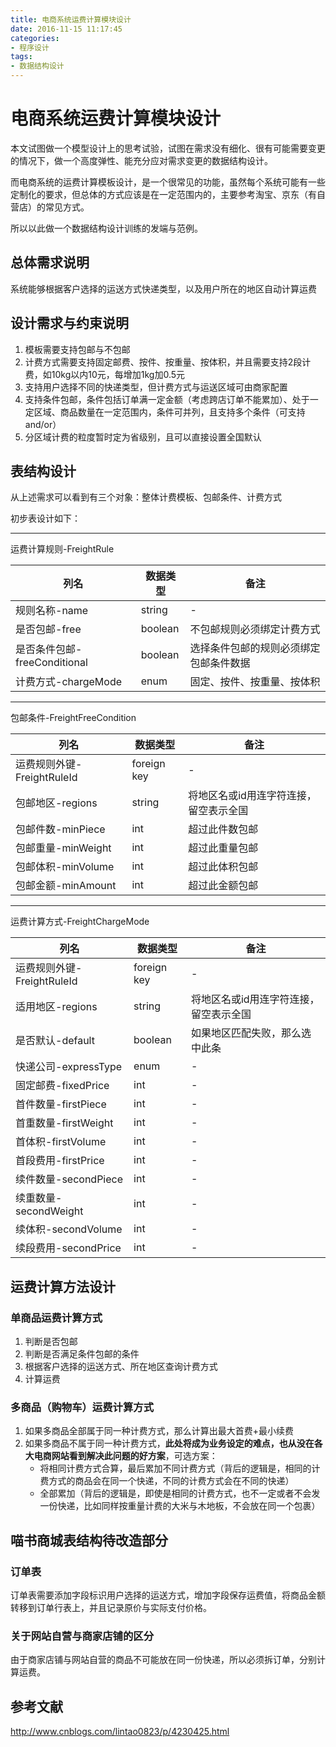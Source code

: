 ```yaml
---
title: 电商系统运费计算模块设计
date: 2016-11-15 11:17:45
categories: 
- 程序设计
tags:
- 数据结构设计
---
```


# 电商系统运费计算模块设计

本文试图做一个模型设计上的思考试验，试图在需求没有细化、很有可能需要变更的情况下，做一个高度弹性、能充分应对需求变更的数据结构设计。

而电商系统的运费计算模板设计，是一个很常见的功能，虽然每个系统可能有一些定制化的要求，但总体的方式应该是在一定范围内的，主要参考淘宝、京东（有自营店）的常见方式。

所以以此做一个数据结构设计训练的发端与范例。

## 总体需求说明

系统能够根据客户选择的运送方式快递类型，以及用户所在的地区自动计算运费

## 设计需求与约束说明

1. 模板需要支持包邮与不包邮
2. 计费方式需要支持固定邮费、按件、按重量、按体积，并且需要支持2段计费，如10kg以内10元，每增加1kg加0.5元
3. 支持用户选择不同的快递类型，但计费方式与运送区域可由商家配置
4. 支持条件包邮，条件包括订单满一定金额（考虑跨店订单不能累加）、处于一定区域、商品数量在一定范围内，条件可并列，且支持多个条件（可支持and/or）
5. 分区域计费的粒度暂时定为省级别，且可以直接设置全国默认

## 表结构设计

从上述需求可以看到有三个对象：整体计费模板、包邮条件、计费方式

初步表设计如下：

---

运费计算规则-FreightRule

列名|数据类型|备注
---|---|---
规则名称-name|string|-
是否包邮-free|boolean|不包邮规则必须绑定计费方式
是否条件包邮-freeConditional|boolean|选择条件包邮的规则必须绑定包邮条件数据
计费方式-chargeMode|enum|固定、按件、按重量、按体积

---

包邮条件-FreightFreeCondition

列名|数据类型|备注
---|---|---
运费规则外键-FreightRuleId|foreign key|-
包邮地区-regions|string|将地区名或id用连字符连接，留空表示全国
包邮件数-minPiece|int|超过此件数包邮
包邮重量-minWeight|int|超过此重量包邮
包邮体积-minVolume|int|超过此体积包邮
包邮金额-minAmount|int|超过此金额包邮

---

运费计算方式-FreightChargeMode

列名|数据类型|备注
---|---|---
运费规则外键-FreightRuleId|foreign key|-
适用地区-regions|string|将地区名或id用连字符连接，留空表示全国
是否默认-default|boolean|如果地区匹配失败，那么选中此条
快递公司-expressType|enum|-
固定邮费-fixedPrice|int|-
首件数量-firstPiece|int|-
首重数量-firstWeight|int|-
首体积-firstVolume|int|-
首段费用-firstPrice|int|-
续件数量-secondPiece|int|-
续重数量-secondWeight|int|-
续体积-secondVolume|int|-
续段费用-secondPrice|int|-

## 运费计算方法设计

### 单商品运费计算方式

1. 判断是否包邮
2. 判断是否满足条件包邮的条件
3. 根据客户选择的运送方式、所在地区查询计费方式
4. 计算运费

### 多商品（购物车）运费计算方式

1. 如果多商品全部属于同一种计费方式，那么计算出最大首费+最小续费
2. 如果多商品不属于同一种计费方式，**此处将成为业务设定的难点，也从没在各大电商网站看到解决此问题的好方案**，可选方案：
    * 将相同计费方式合算，最后累加不同计费方式（背后的逻辑是，相同的计费方式的商品会在同一个快递，不同的计费方式会在不同的快递）
    * 全部累加（背后的逻辑是，即使是相同的计费方式，也不一定或者不会发一份快递，比如同样按重量计费的大米与木地板，不会放在同一个包裹）

## 喵书商城表结构待改造部分

### 订单表

订单表需要添加字段标识用户选择的运送方式，增加字段保存运费值，将商品金额转移到订单行表上，并且记录原价与实际支付价格。

### 关于网站自营与商家店铺的区分

由于商家店铺与网站自营的商品不可能放在同一份快递，所以必须拆订单，分别计算运费。

## 参考文献

http://www.cnblogs.com/lintao0823/p/4230425.html


